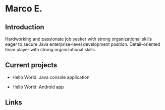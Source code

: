 # Marco E.

## Introduction

Hardworking and passionate job seeker with strong organizational skills eager to secure Java enterprise-level development position. Detail-oriented team player with strong organizational skills. 

## Current projects

* Hello World: Java console application
      
* Hello World: Android app

## Links